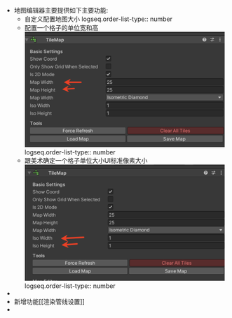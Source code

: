 - 地图编辑器主要提供如下主要功能:
	- 自定义配置地图大小
	  logseq.order-list-type:: number
	- 配置一个格子的单位宽和高 ![image.png](../assets/image_1755592711152_0.png)
	  logseq.order-list-type:: number
	- 跟美术确定一个格子单位大小UI标准像素大小 ![image.png](../assets/image_1755592722646_0.png)
	  logseq.order-list-type:: number
-
- 新增功能[[渲染管线设置]]
-
